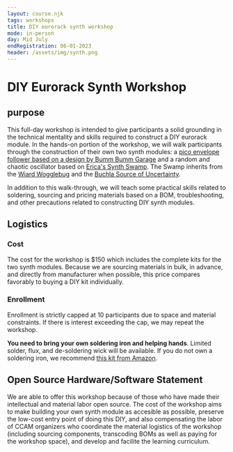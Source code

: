 ```yaml
---
layout: course.njk
tags: workshops
title: DIY eurorack synth workshop
mode: in-person
day: Mid July
endRegistration: 06-01-2023
header: /assets/img/synth.png
---
```


# DIY Eurorack Synth Workshop

## purpose

This full-day workshop is intended to give participants a solid grounding in the technical mentality and skills required to construct a DIY eurorack module. In the hands-on portion of the workshop, we will walk participants through the construction of their own two synth modules: a [pico envelope follower based on a design by Bumm Bumm Garage](https://www.bummbummgarage.com/modules/envelope-follower/) and a random and chaotic oscillator based on [Erica's Synth Swamp](https://www.ericasynths.lv/shop/discontinued-products/diy-swamp/). The Swamp inherits from the [Wiard Wogglebug](https://learningmodular.com/glossary/wogglebug/) and the [Buchla Source of Uncertainty](https://learningmodular.com/glossary/source-of-uncertainty/).

In addition to this walk-through, we will teach some practical skills related to soldering, sourcing and pricing materials based on a BOM, troubleshooting, and other precautions related to constructing DIY synth modules.

## Logistics

### Cost

The cost for the workshop is $150 which includes the complete kits for the two synth modules. Because we are sourcing materials in bulk, in advance, and directly from manufacturer when possible, this price compares favorably to buying a DIY kit individually.

### Enrollment

Enrollment is strictly capped at 10 participants due to space and material constraints. If there is interest exceeding the cap, we may repeat the workshop.

**You need to bring your own soldering iron and helping hands**. Limited solder, flux, and de-soldering wick will be available. If you do not own a soldering iron, we recommend [this kit from Amazon](https://www.amazon.com/Soldering-Kit-Temperature-Desoldering-Electronics/dp/B07GTGGLXN/ref=sr_1_7?crid=3V2T0W59ICL46&keywords=soldering+kit&qid=1683133029&sprefix=soldering+kit%2Caps%2C174&sr=8-7).

## Open Source Hardware/Software Statement

We are able to offer this workshop because of those who have made their intellectual and material labor open source. The cost of the workshop aims to make building your own synth module as accesible as possible, preserve the low-cost entry point of doing this DIY, and also compensating the labor of CCAM organizers who coordinate the material logistics of the workshop (including sourcing components, transcoding BOMs as well as paying for the workshop space), and develop and facilite the learning curriculum.
